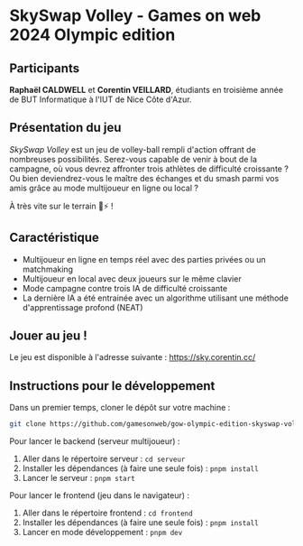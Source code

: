 # SkySwap Volley - Games on web 2024 Olympic edition

## Participants

**Raphaël CALDWELL** et **Corentin VEILLARD**, étudiants en troisième année de BUT Informatique
à l'IUT de Nice Côte d'Azur.

## Présentation du jeu

*SkySwap Volley* est un jeu de volley-ball rempli d'action offrant de nombreuses possibilités.
Serez-vous capable de venir à bout de la campagne, où vous devrez affronter trois athlètes de
difficulté croissante ? Ou bien deviendrez-vous le maître des échanges et du smash parmi vos
amis grâce au mode multijoueur en ligne ou local ?

À très vite sur le terrain 🏐⚡ !

## Caractéristique
- Multijoueur en ligne en temps réel avec des parties privées ou un matchmaking
- Multijoueur en local avec deux joueurs sur le même clavier
- Mode campagne contre trois IA de difficulté croissante
- La dernière IA a été entrainée avec un algorithme utilisant une méthode d'apprentissage profond (NEAT)

## Jouer au jeu !
Le jeu est disponible à l'adresse suivante : https://sky.corentin.cc/

## Instructions pour le développement

Dans un premier temps, cloner le dépôt sur votre machine :

```bash
git clone https://github.com/gamesonweb/gow-olympic-edition-skyswap-volley.git
```

Pour lancer le backend (serveur multijoueur) :

1. Aller dans le répertoire serveur : `cd serveur`
2. Installer les dépendances (à faire une seule fois) : `pnpm install`
3. Lancer le serveur : `pnpm start`

Pour lancer le frontend (jeu dans le navigateur) :

1. Aller dans le répertoire frontend : `cd frontend`
2. Installer les dépendances (à faire une seule fois) : `pnpm install`
3. Lancer en mode développement : `pnpm dev`
